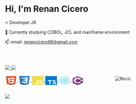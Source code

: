 # Hi, I'm Renan Cicero

🔥 Developer JR 

🌱 Currently studying COBOL, JCL and mainframe environment

📫 email: renancicero98@gmail.com



<br> <br>

<div>
  <a href="https://github.com/Recic?tab=repositories">
  <img height="180em" src="https://github-readme-stats.vercel.app/api?username=Recic&show_icons=true&theme=dracula" />
  <img height="180em" src="https://github-readme-stats.vercel.app/api/top-langs/?username=Recic&show_icons=true&theme=dracula" />
</div>

<div style="display: inline_block"><br>
  <img align="center" alt="Recic-HTML" height="30" width="40" src="https://raw.githubusercontent.com/devicons/devicon/master/icons/html5/html5-original.svg">
  <img align="center" alt="Recic-CSS" height="30" width="40" src="https://raw.githubusercontent.com/devicons/devicon/master/icons/css3/css3-original.svg">
  <img align="center" alt="Recic-Js" height="30" width="40" src="https://raw.githubusercontent.com/devicons/devicon/master/icons/javascript/javascript-plain.svg">
  <img align="center" alt="Recic-Ts" height="30" width="40" src="https://raw.githubusercontent.com/devicons/devicon/master/icons/typescript/typescript-plain.svg">
  <img align="center" alt="Recic-React" height="30" width="40" src="https://raw.githubusercontent.com/devicons/devicon/master/icons/react/react-original.svg">
  <img align="center" alt="Recic-Csharp" height="30" width="40" src="https://raw.githubusercontent.com/devicons/devicon/master/icons/csharp/csharp-original.svg">
  <img width="140px" align="right" alt="Recic" src="https://media.giphy.com/media/ukCGNKO2mFgGQDMG8w/giphy.gif"?
</div>
  
##
  
<div>
  <a href="https://www.linkedin.com/in/recic98/" target="_blank"><img src="https://img.shields.io/badge/-LinkedIn-%230077B5?style=for-the-         badge&logo=linkedin&logoColor=white" target="_blank"></a>
</div>
  
  

